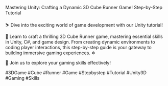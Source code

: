 Mastering Unity: Crafting a Dynamic 3D Cube Runner Game! Step-by-Step Tutorial


⛷ Dive into the exciting world of game development with our Unity tutorial!

🌈 Learn to craft a thrilling 3D Cube Runner game, mastering essential skills in Unity, C#, and game design.
From creating dynamic environments to coding player interactions, this step-by-step guide is your gateway to building immersive gaming experiences. ❄

📢 Join us to explore your gaming skills effectively!

#3DGame #Cube #Runner #Game #Stepbystep #Tutorial
#Unity3D #Gaming #Skills
